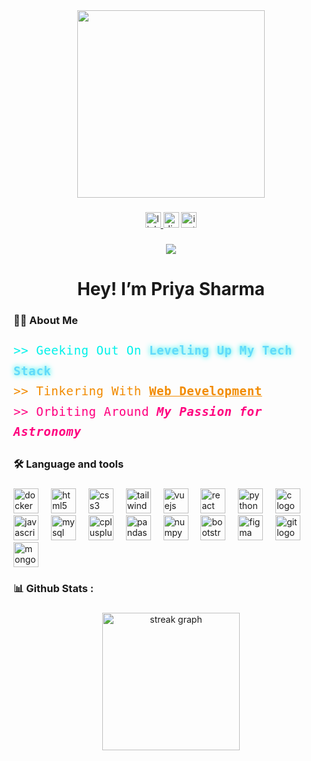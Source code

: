 <div align="center">
  <img height="300" src="https://cdna.artstation.com/p/assets/images/images/025/789/352/original/pixel-jeff-galaxy-far-far-away.gif?1586928273"  />
</div>

###

<div align="center">
  <a href="https://www.linkedin.com/in/priya-sharma-8453442a3/" target="_blank">
    <img src="https://img.shields.io/static/v1?message=LinkedIn&logo=linkedin&label=&color=0077B5&logoColor=white&labelColor=&style=for-the-badge" height="25" alt="linkedin logo"  />
  </a>
  <img src="https://img.shields.io/static/v1?message=@priyaa_04&logo=discord&label=&color=5137bc&logoColor=white&labelColor=&style=for-the-badge" height="25" alt="discord logo"  />
  <a href="https://www.instagram.com/sharma.priya4/" target="_blank">
    <img src="https://img.shields.io/static/v1?message=Instagram&logo=instagram&label=&color=E4405F&logoColor=white&labelColor=&style=for-the-badge" height="25" alt="instagram logo"  />
  </a>
</div>

###

<div align="center">
  <img src="https://visitor-badge.laobi.icu/badge?page_id=Priyasharma04.Priyasharma04&"  />
</div>

###

<h1 align="center">Hey! I’m Priya Sharma</h1>

###

<h3 align="left">👩‍💻 About Me</h3>

###

<p align="left" style="font-family: 'Fira Code', monospace; font-size: 1.2rem; line-height: 1.7; letter-spacing: 0.5px;">
  <span style="color: #00f2ea;">>> Geeking Out On</span> <strong style="color: #61dafb; text-shadow: 0 0 8px #00f2ea;">Leveling Up My Tech Stack</strong><br>
  <span style="color: #f28b00;">>> Tinkering With</span> <strong style="color: #f28b00; text-decoration: underline;">Web Development</strong><br>
  <span style="color: #ff007f;">>> Orbiting Around</span> <strong style="color: #ff007f; font-style: italic;">My Passion for Astronomy</strong>
</p>


<h3 align="left">🛠 Language and tools</h3>

###

<div align="left">
  <img src="https://cdn.jsdelivr.net/gh/devicons/devicon/icons/docker/docker-plain-wordmark.svg" height="40" alt="docker logo"  />
  <img width="12" />
  <img src="https://cdn.jsdelivr.net/gh/devicons/devicon/icons/html5/html5-original.svg" height="40" alt="html5 logo"  />
  <img width="12" />
  <img src="https://cdn.jsdelivr.net/gh/devicons/devicon/icons/css3/css3-original.svg" height="40" alt="css3 logo"  />
  <img width="12" />
  <img src="https://cdn.jsdelivr.net/gh/devicons/devicon/icons/tailwindcss/tailwindcss-original-wordmark.svg" height="40" alt="tailwindcss logo"  />
  <img width="12" />
  <img src="https://cdn.jsdelivr.net/gh/devicons/devicon/icons/vuejs/vuejs-original.svg" height="40" alt="vuejs logo"  />
  <img width="12" />
  <img src="https://cdn.jsdelivr.net/gh/devicons/devicon/icons/react/react-original.svg" height="40" alt="react logo"  />
  <img width="12" />
  <img src="https://cdn.jsdelivr.net/gh/devicons/devicon/icons/python/python-original.svg" height="40" alt="python logo"  />
  <img width="12" />
  <img src="https://cdn.jsdelivr.net/gh/devicons/devicon/icons/c/c-original.svg" height="40" alt="c logo"  />
  <img width="12" />
  <img src="https://cdn.jsdelivr.net/gh/devicons/devicon/icons/javascript/javascript-original.svg" height="40" alt="javascript logo"  />
  <img width="12" />
  <img src="https://cdn.jsdelivr.net/gh/devicons/devicon/icons/mysql/mysql-original.svg" height="40" alt="mysql logo"  />
  <img width="12" />
  <img src="https://cdn.jsdelivr.net/gh/devicons/devicon/icons/cplusplus/cplusplus-original.svg" height="40" alt="cplusplus logo"  />
  <img width="12" />
  <img src="https://cdn.jsdelivr.net/gh/devicons/devicon/icons/pandas/pandas-original.svg" height="40" alt="pandas logo"  />
  <img width="12" />
  <img src="https://cdn.jsdelivr.net/gh/devicons/devicon/icons/numpy/numpy-original.svg" height="40" alt="numpy logo"  />
  <img width="12" />
  <img src="https://cdn.jsdelivr.net/gh/devicons/devicon/icons/bootstrap/bootstrap-original.svg" height="40" alt="bootstrap logo"  />
  <img width="12" />
  <img src="https://cdn.jsdelivr.net/gh/devicons/devicon/icons/figma/figma-original.svg" height="40" alt="figma logo"  />
  <img width="12" />
  <img src="https://cdn.jsdelivr.net/gh/devicons/devicon/icons/git/git-original.svg" height="40" alt="git logo"  />
  <img width="12" />
  <img src="https://cdn.jsdelivr.net/gh/devicons/devicon/icons/mongodb/mongodb-original.svg" height="40" alt="mongodb logo"  />
</div>

###

<h3 align="left">📊   Github Stats :</h3>

###

<div align="center">
  <img src="https://streak-stats.demolab.com?user=Priyasharma04&locale=en&mode=daily&theme=dark&hide_border=false&border_radius=5&order=3" height="220" alt="streak graph"  />
</div>

###
